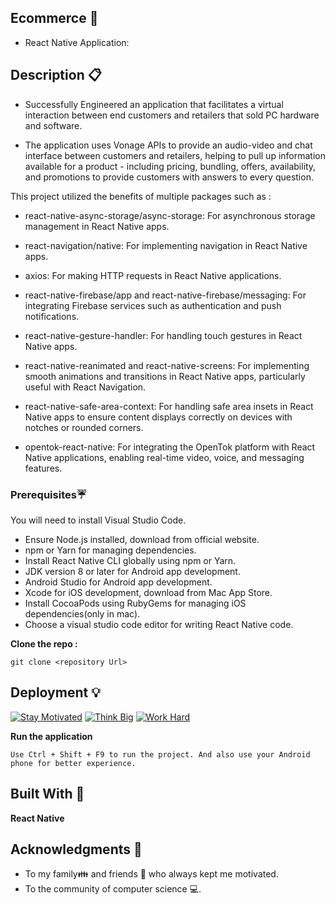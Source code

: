 ## Ecommerce  🎹
- React Native Application:

## Description 📋

- Successfully Engineered an application that facilitates a virtual interaction between end customers and retailers that sold PC hardware and software.

- The application uses Vonage APIs to provide an audio-video and chat interface between customers and retailers, helping to pull up information available for a product - including pricing, bundling, offers, availability, and promotions to provide customers with answers to every question.

This project utilized the benefits of multiple packages such as :

- react-native-async-storage/async-storage: For asynchronous storage management in React Native apps.

- react-navigation/native: For implementing navigation in React Native apps.

- axios: For making HTTP requests in React Native applications.

- react-native-firebase/app and react-native-firebase/messaging: For integrating Firebase services such as authentication and push notifications.

- react-native-gesture-handler: For handling touch gestures in React Native apps.

- react-native-reanimated and react-native-screens: For implementing smooth animations and transitions in React Native apps, particularly useful with React Navigation.

- react-native-safe-area-context: For handling safe area insets in React Native apps to ensure content displays correctly on devices with notches or rounded corners.

- opentok-react-native: For integrating the OpenTok platform with React Native applications, enabling real-time video, voice, and messaging features.
 
### Prerequisites☔
You will need to install Visual Studio Code.
- Ensure Node.js installed, download from official website.
- npm or Yarn for managing dependencies.
- Install React Native CLI globally using npm or Yarn.
- JDK version 8 or later for Android app development.
- Android Studio for Android app development.
- Xcode for iOS development, download from Mac App Store.
- Install CocoaPods using RubyGems for managing iOS dependencies(only in mac).
- Choose a visual studio code editor for writing React Native code.

**Clone the repo :** 
```
git clone <repository Url>
```
## Deployment 💡
[![Stay Motivated](https://img.shields.io/badge/Stay-Motivated-teal.svg?style=for-the-badge)](https://github.com/sbommaganty) [![Think Big](https://img.shields.io/badge/Think-Big-orange.svg?style=for-the-badge)](https://www.linkedin.com/in/swamynathan-bommaganty-50a722154/) [![Work Hard](https://img.shields.io/badge/Work-Hard-blue.svg?style=for-the-badge)](https://github.com/sbommaganty)

**Run the application** 
```
Use Ctrl + Shift + F9 to run the project. And also use your Android phone for better experience.
```
## Built With 🎯
**React Native**

## Acknowledgments 💖

* To my family👪  and friends 👫 who always kept me motivated.
* To the community of computer science 💻.

